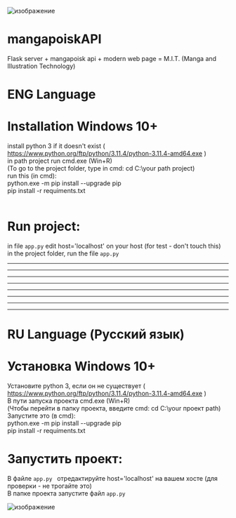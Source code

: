 ![изображение](https://github.com/geekAmis/mangapoiskAPI/assets/49157841/be0c6f51-74cd-4887-b05a-ac8599e3b522)

# mangapoiskAPI
Flask server + mangapoisk api + modern web page = M.I.T. (Manga and Illustration Technology)


# ENG Language

# Installation Windows 10+
  install python 3 if it doesn't exist ( https://www.python.org/ftp/python/3.11.4/python-3.11.4-amd64.exe )<br>
  in path project run cmd.exe (Win+R)<br>
  (To go to the project folder, type in cmd: cd C:\your path project)<br>
  run this (in cmd):<br>
  python.exe -m pip install --upgrade pip<br>
  pip install -r requiments.txt<br>
<br>
# Run project:
  in file <code>app.py</code> edit host='localhost' on your host (for test - don't touch this)<br>
  in the project folder, run the file <code>app.py</code><br>


<hr><hr><hr><hr><hr><hr><hr><hr>

# RU Language (Русский язык)
# Установка Windows 10+
  Установите python 3, если он не существует ( https://www.python.org/ftp/python/3.11.4/python-3.11.4-amd64.exe )<br>
  В пути запуска проекта cmd.exe (Win+R)<br>
  (Чтобы перейти в папку проекта, введите cmd: cd C:\your проект path)<br>
  Запустите это (в cmd):<br>
  python.exe -m pip install --upgrade pip<br>
  pip install -r requiments.txt <br>

# Запустить проект:
  В файле <code>app.py </code> отредактируйте host='localhost' на вашем хосте (для проверки - не трогайте это)<br>
  В папке проекта запустите файл <code>app.py </code><br>





![изображение](https://github.com/geekAmis/mangapoiskAPI/assets/49157841/31a4a897-abbe-49e6-876e-e278d2f72da3)
